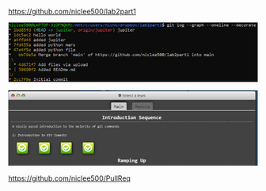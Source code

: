 https://github.com/niclee500/lab2part1

![filler text](https://github.com/niclee500/oss-repo-template/blob/master/labs/lab-02/458dc45517e8ddce67dcdd42e67bebc5.png)


![filler text](https://github.com/niclee500/oss-repo-template/blob/master/labs/lab-02/ac78462c47e999e4bca720b49133a049.png)

https://github.com/niclee500/PullReq
